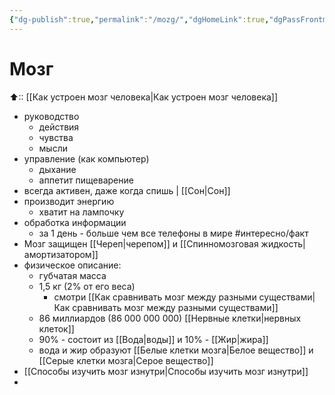 ```yaml
---
{"dg-publish":true,"permalink":"/mozg/","dgHomeLink":true,"dgPassFrontmatter":false}
---
```



# Мозг
⬆:: [[Как устроен мозг человека|Как устроен мозг человека]]

- руководство
	- действия
	- чувства
	- мысли
- управление (как компьютер)
	- дыхание
	- аппетит пищеварение
- всегда активен, даже когда спишь | [[Сон|Сон]]
- производит энергию
	- хватит на лампочку
- обработка информации
	- за 1 день - больше чем все телефоны в мире #интересно/факт
- Мозг защищен [[Череп|черепом]] и [[Спинномозговая жидкость|амортизатором]]
- физическое описание:
	- губчатая масса
	- 1,5 кг (2% от его веса)
		- смотри [[Как сравнивать мозг между разными существами|Как сравнивать мозг между разными существами]]
	- 86 миллиардов (86 000 000 000) [[Нервные клетки|нервных клеток]]
	- 90% - состоит из [[Вода|воды]] и 10% - [[Жир|жира]]
	- вода и жир образуют [[Белые клетки мозга|Белое вещество]] и [[Серые клетки мозга|Серое вещество]]
- [[Способы изучить мозг изнутри|Способы изучить мозг изнутри]]
- 